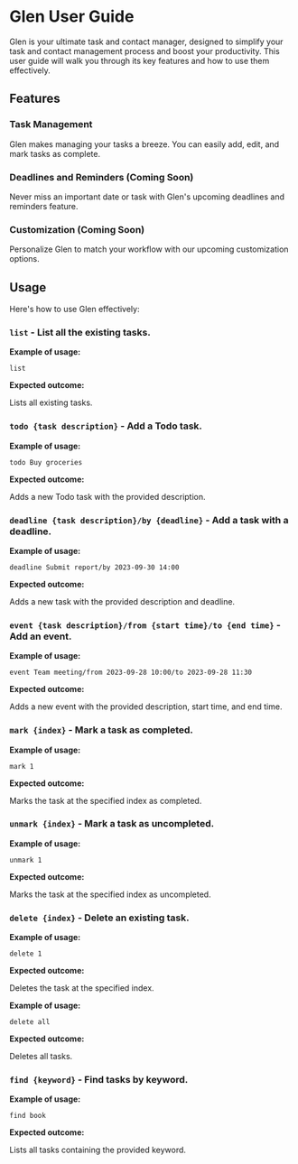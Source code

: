# Glen User Guide
Glen is your ultimate task and contact manager, designed to simplify your task and contact management process and boost your productivity. This user guide will walk you through its key features and how to use them effectively.

## Features

### Task Management
Glen makes managing your tasks a breeze. You can easily add, edit, and mark tasks as complete.

### Deadlines and Reminders (Coming Soon)
Never miss an important date or task with Glen's upcoming deadlines and reminders feature.

### Customization (Coming Soon)
Personalize Glen to match your workflow with our upcoming customization options.

## Usage
Here's how to use Glen effectively:

### `list` - List all the existing tasks.

**Example of usage:**

`list`

**Expected outcome:**

Lists all existing tasks.

### `todo {task description}` - Add a Todo task.

**Example of usage:**

`todo Buy groceries`

**Expected outcome:**

Adds a new Todo task with the provided description.

### `deadline {task description}/by {deadline}` - Add a task with a deadline.

**Example of usage:**

`deadline Submit report/by 2023-09-30 14:00`

**Expected outcome:**

Adds a new task with the provided description and deadline.

### `event {task description}/from {start time}/to {end time}` - Add an event.

**Example of usage:**

`event Team meeting/from 2023-09-28 10:00/to 2023-09-28 11:30`

**Expected outcome:**

Adds a new event with the provided description, start time, and end time.

### `mark {index}` - Mark a task as completed.

**Example of usage:**

`mark 1`

**Expected outcome:**

Marks the task at the specified index as completed.

### `unmark {index}` - Mark a task as uncompleted.

**Example of usage:**

`unmark 1`

**Expected outcome:**

Marks the task at the specified index as uncompleted.

### `delete {index}` - Delete an existing task.

**Example of usage:**

`delete 1`

**Expected outcome:**

Deletes the task at the specified index.

**Example of usage:**

`delete all`

**Expected outcome:**

Deletes all tasks.

### `find {keyword}` - Find tasks by keyword.

**Example of usage:**

`find book`

**Expected outcome:**

Lists all tasks containing the provided keyword.
